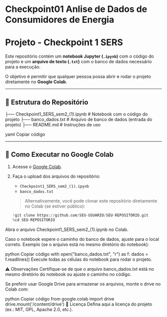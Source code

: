 # Checkpoint01   Anlise de Dados de Consumidores de Energia
# Projeto - Checkpoint 1 SERS

Este repositório contém um **notebook Jupyter (`.ipynb`)** com o código do projeto e um **arquivo de texto (`.txt`)** com o banco de dados necessário para a execução.

O objetivo é permitir que qualquer pessoa possa abrir e rodar o projeto diretamente no **Google Colab**.

---

## 📂 Estrutura do Repositório

├── Checkpoint1_SERS_sem2_(1).ipynb # Notebook com o código do projeto
├── banco_dados.txt # Arquivo de banco de dados (entrada do projeto)
├── README.md # Instruções de uso

yaml
Copiar código

---

## 🚀 Como Executar no Google Colab

1. Acesse o [Google Colab](https://colab.research.google.com/).

2. Faça o upload dos arquivos do repositório:
   - `Checkpoint1_SERS_sem2_(1).ipynb`
   - `banco_dados.txt`

   > Alternativamente, você pode clonar este repositório diretamente no Colab (se estiver público):
   ```python
   !git clone https://github.com/SEU-USUARIO/SEU-REPOSITORIO.git
   %cd SEU-REPOSITORIO
Abra o arquivo Checkpoint1_SERS_sem2_(1).ipynb no Colab.

Caso o notebook espere o caminho do banco de dados, ajuste para o local correto.
Exemplo (se o arquivo está no mesmo diretório do notebook):

python
Copiar código
with open("banco_dados.txt", "r") as f:
    dados = f.readlines()
Execute todas as células do notebook para rodar o projeto.

⚠️ Observações
Certifique-se de que o arquivo banco_dados.txt está no mesmo diretório do notebook ou ajuste o caminho no código.

Se preferir usar Google Drive para armazenar os arquivos, monte o drive no Colab com:

python
Copiar código
from google.colab import drive
drive.mount('/content/drive')
📜 Licença
Defina aqui a licença do projeto (ex.: MIT, GPL, Apache 2.0, etc.).
